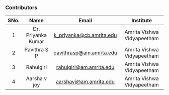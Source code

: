 ### Contributors

| SNo. |        Name        |          Email           |         Institute          |
| :--: | :----------------: | :----------------------: | :------------------------: |
|  1   | Dr. Priyanka Kumar | k_priyanka@cb.amrita.edu | Amrita Vishwa Vidyapeetham |
|  2   |    Pavithra S P    | pavithrasp@am.amrita.edu | Amrita Vishwa Vidyapeetham |
|  3   |     Rahulgiri      | rahulgiri@am.amrita.edu  | Amrita Vishwa Vidyapeetham |
|  4   |    Aarsha v joy    |  aarshavj@am.amrita.edu  | Amrita Vishwa Vidyapeetham |

